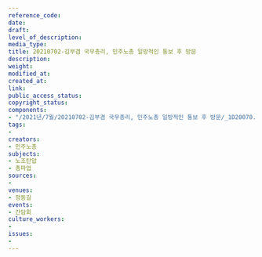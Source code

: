 ```yaml
---
reference_code: 
date: 
draft: 
level_of_description: 
media_type: 
title: 20210702-김부겸 국무총리, 민주노총 일방적인 통보 후 방문
description: 
weight: 
modified_at: 
created_at: 
link: 
public_access_status: 
copyright_status: 
components:
- "/2021년/7월/20210702-김부겸 국무총리, 민주노총 일방적인 통보 후 방문/_1D20070.jpg"
tags:
- 
creators:
- 민주노총
subjects:
- 노조탄압
- 총파업
sources:
- 
venues:
- 정동길
events:
- 간담회
culture_workers:
- 
issues:
- 
---
```

